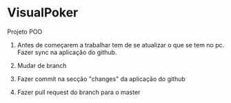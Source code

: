 # VisualPoker
Projeto POO

1. Antes de começarem a trabalhar tem de se atualizar o que se tem no pc. Fazer sync na aplicação do github.

2. Mudar de branch

3. Fazer commit na secção "changes" da aplicação do github

4. Fazer pull request do branch para o master
